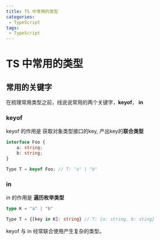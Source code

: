 ```yaml
---
title: TS 中常用的类型
categories:
 - TypeScript
tags:
 - TypeScript
---
```


# TS 中常用的类型

## 常用的关键字

在梳理常用类型之前，线说说常用的两个关键字，**keyof**， **in**

### keyof
keyof 的作用是 获取对象类型接口的key, 产出key的**联合类型**

``` ts
interface Foo {
    a: string;
    b: string;
}

Type T = keyof Foo; // T: "a" | "b"
```

### in
in 的作用是 **遍历枚举类型** 


``` ts
type K = "a" | "b"

Type T = {[key in K]: string} // T: {a: string, b: sting}
```

keyof 与 in 经常联合使用产生复杂的类型。



